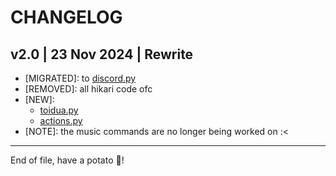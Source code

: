 # CHANGELOG

## v2.0 | 23 Nov 2024 | Rewrite

- [MIGRATED]: to [discord.py](https://github.com/Rapptz/discord.py)
- [REMOVED]: all hikari code ofc
- [NEW]:
  - [toidua.py](cogs/toidua.py)
  - [actions.py](cogs/actions.py)
- [NOTE]: the music commands are no longer being worked on :<

---

End of file, have a potato 🥔!
